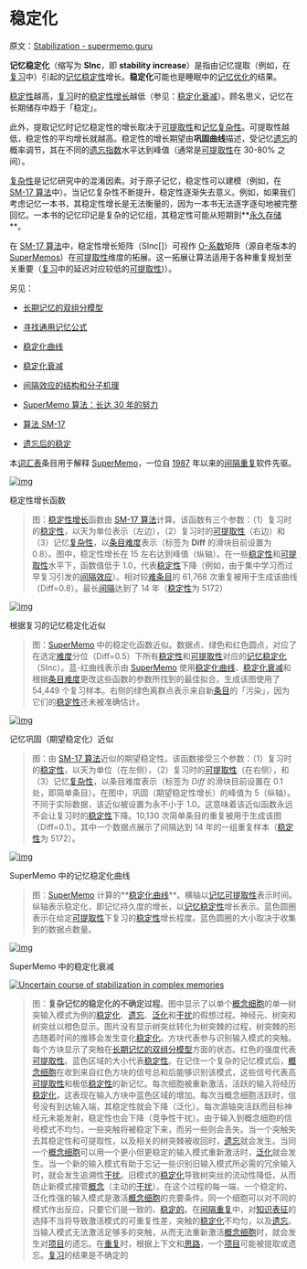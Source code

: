 # 稳定化

原文：[Stabilization - supermemo.guru](https://supermemo.guru/wiki/Stabilization)

**记忆稳定化**（缩写为 **SInc**，即 **stability increase**）是指由记忆提取（例如，在[复习](https://supermemo.guru/wiki/Review)中）引起的[记忆稳定性](https://supermemo.guru/wiki/Memory_stability)增长。**稳定化**可能也是睡眠中的[记忆优化](https://supermemo.guru/wiki/Memory_optimization)的结果。

[稳定性](https://supermemo.guru/wiki/Stability)越高，[复习](https://supermemo.guru/wiki/Review)时的[稳定性增长](https://supermemo.guru/wiki/Stability_increase)越低（参见：[稳定化衰减](https://supermemo.guru/wiki/Stabilization_decay)）。顾名思义，记忆在长期储存中趋于「稳定」。

此外，提取记忆时记忆稳定性的增长取决于[可提取性](https://supermemo.guru/wiki/Retrievability)和[记忆复杂性](https://supermemo.guru/wiki/Memory_complexity)。可提取性越低，稳定性的平均增长就越高。稳定性的增长期望由**巩固曲线**描述，受记忆[遗忘](https://supermemo.guru/wiki/Lapse)的概率调节，其在不同的[遗忘指数](https://supermemo.guru/wiki/Forgetting_index)水平达到峰值（通常是[可提取性](https://supermemo.guru/wiki/Retrievability)在 30-80% 之间）。

[复杂性](https://supermemo.guru/wiki/Complexity)是记忆研究中的混淆因素。对于原子记忆，稳定性可以建模（例如，在 [SM-17 算法](https://supermemo.guru/wiki/Algorithm_SM-17)中）。当记忆复杂性不断提升，稳定性逐渐失去意义。例如，如果我们考虑记忆一本书，其稳定性增长是无法衡量的，因为一本书无法逐字逐句地被完整回忆。一本书的记忆印记是复杂的记忆组，其稳定性可能从短期到**[永久存储](https://supermemo.guru/wiki/Permastore)**。

在 [SM-17 算法](https://supermemo.guru/wiki/Algorithm_SM-17)中，稳定性增长矩阵（SInc[]）可视作 [O-系数](https://supermemo.guru/wiki/Optimum_factor)矩阵（源自老版本的 [SuperMemos](https://supermemo.guru/wiki/SuperMemo)）在[可提取性](https://supermemo.guru/wiki/Retrievability)维度的拓展。这一拓展让算法适用于各种重复规划至关重要（[复习](https://supermemo.guru/wiki/Review)中的延迟对应较低的[可提取性](https://supermemo.guru/wiki/Retrievability))）。

另见：

- [长期记忆的双组分模型](https://supermemo.guru/wiki/Two_component_model_of_long-term_memory)

- [寻找通用记忆公式](https://supermemo.guru/wiki/Search_for_a_universal_memory_formula)

- [稳定化曲线](https://supermemo.guru/wiki/Stabilization_curve)

- [稳定化衰减](https://supermemo.guru/wiki/Stabilization_decay)

- [间隔效应的结构和分子机理](https://supermemo.guru/wiki/Structural_and_molecular_mechanisms_of_the_spacing_effect)

- [SuperMemo 算法：长达 30 年的努力](https://supermemo.guru/wiki/SuperMemo_Algorithm:_30-year-long_labor)

- [算法 SM-17](https://supermemo.guru/wiki/Algorithm_SM-17)

- [遗忘后的稳定](https://supermemo.guru/wiki/Post-lapse_stability)

本[词汇表](https://supermemo.guru/wiki/Glossary)条目用于解释 [SuperMemo](https://supermemo.guru/wiki/SuperMemo_Guru)，一位自 [1987](https://supermemo.guru/wiki/History_of_spaced_repetition_(print)) 年以来的[间隔重复](https://supermemo.guru/wiki/Spaced_repetition)软件先驱。

[![img](https://supermemo.guru/images/thumb/2/2b/Stability_increase_function.png/500px-Stability_increase_function.png)](https://supermemo.guru/wiki/File:Stability_increase_function.png)

稳定性增长函数

> 图：[稳定性增长](https://supermemo.guru/wiki/Stability_increase)函数由 [SM-17 算法](https://supermemo.guru/wiki/Algorithm_SM-17)计算。该函数有三个参数：（1）复习时的[稳定性](https://supermemo.guru/wiki/Stability)，以天为单位表示（左边），（2）复习时的[可提取性](https://supermemo.guru/wiki/Retrievability)（右边）和（3）记忆[复杂性](https://supermemo.guru/wiki/Complexity)，以[条目](https://supermemo.guru/wiki/Item)[难度](https://supermemo.guru/wiki/Difficulty)表示（标签为 **Diff** 的滑块目前设置为 0.8）。图中，稳定性增长在 15 左右达到峰值（纵轴）。在一些[稳定性](https://supermemo.guru/wiki/Stability)和[可提取性](https://supermemo.guru/wiki/Retrievability)水平下，函数值低于 1.0，代表[稳定性](https://supermemo.guru/wiki/Stability)下降（例如，由于集中学习而过早复习引发的[间隔效应](https://supermemo.guru/wiki/Spacing_effect)）。相对较[难](https://supermemo.guru/wiki/Difficulty)[条目](https://supermemo.guru/wiki/Item)的 61,768 次重复被用于生成该曲线（Diff=0.8）。最长[间隔](https://supermemo.guru/wiki/Interval)达到了 14 年（[稳定性](https://supermemo.guru/wiki/Stability)为 5172）

[![img](https://supermemo.guru/images/thumb/9/97/Approximation_of_memory_stabilization.png/500px-Approximation_of_memory_stabilization.png)](https://supermemo.guru/wiki/File:Approximation_of_memory_stabilization.png)

根据复习的记忆稳定化近似

> 图：[SuperMemo](https://supermemo.guru/wiki/SuperMemo) 中的稳定化函数近似。数据点、绿色和红色圆点，对应了在选定[难度](https://supermemo.guru/wiki/Difficulty)分位（Diff=0.5）下所有[稳定性](https://supermemo.guru/wiki/Stability)和[可提取性](https://supermemo.guru/wiki/Retrievability)对应的[记忆稳定化](https://supermemo.guru/wiki/Memory_stabilization)（SInc）。蓝-红曲线表示由 [SuperMemo](https://supermemo.guru/wiki/SuperMemo) 使用[稳定化曲线](https://supermemo.guru/wiki/Stabilization_curve)、[稳定化衰减](https://supermemo.guru/wiki/Stabilization_decay)和根据[条目](https://supermemo.guru/wiki/Item)[难度](https://supermemo.guru/wiki/Difficulty)更改这些函数的参数所找到的最佳拟合。生成该图使用了 54,449 个复习样本。右侧的绿色离群点表示来自新[条目](https://supermemo.guru/wiki/Item)的「污染」，因为它们的[稳定性](https://supermemo.guru/wiki/Stability)还未被准确估计。

[![img](https://supermemo.guru/images/thumb/c/c6/Stability_increase_function_approximation.jpg/500px-Stability_increase_function_approximation.jpg)](https://supermemo.guru/wiki/File:Stability_increase_function_approximation.jpg)

记忆巩固（期望稳定化）近似

> 图：由 [SM-17 算法](https://supermemo.guru/wiki/Algorithm_SM-17)近似的期望稳定性。该函数接受三个参数：（1）复习时的[稳定性](https://supermemo.guru/wiki/Stability)，以天为单位（在左侧），（2）复习时的[可提取性](https://supermemo.guru/wiki/Retrievability)（在右侧），和（3）记忆[复杂性](https://supermemo.guru/wiki/Complexity)，以条目难度表示（标签为 *Diff* 的滑块目前设置在 0.1 处，即简单条目）。在图中，巩固（期望稳定性增长）的峰值为 5（纵轴）。不同于实际数据，该近似被设置为永不小于 1.0。这意味着该近似函数永远不会让复习时的[稳定性](https://supermemo.guru/wiki/Stability)下降。10,130 次简单条目的重复被用于生成该图（Diff=0.1）。其中一个数据点展示了间隔达到 14 年的一组重复样本（[稳定性](https://supermemo.guru/wiki/Stability)为 5172）。

[![img](https://supermemo.guru/images/thumb/d/d7/Memory_stabilization_curve.png/500px-Memory_stabilization_curve.png)](https://supermemo.guru/wiki/File:Memory_stabilization_curve.png)

SuperMemo 中的记忆稳定化曲线

> 图：[SuperMemo](https://supermemo.guru/wiki/SuperMemo) 计算的**[稳定化曲线](https://supermemo.guru/wiki/Stabilization_curve)**。横轴以[记忆可提取性](https://supermemo.guru/wiki/Memory_retrievability)表示时间。纵轴表示稳定化，即记忆持久度的增长，以[记忆稳定性](https://supermemo.guru/wiki/Memory_stability)增长表示。蓝色圆圈表示在给定[可提取性](https://supermemo.guru/wiki/Retrievability)下复习的[稳定性](https://supermemo.guru/wiki/Stability)增长程度。蓝色圆圈的大小取决于收集到的数据点数量。

[![img](https://supermemo.guru/images/thumb/4/4f/Stabilization_decay.png/500px-Stabilization_decay.png)](https://supermemo.guru/wiki/File:Stabilization_decay.png)

SuperMemo 中的稳定化衰减

[![Uncertain course of stabilization in complex memories](https://supermemo.guru/images/thumb/0/0d/Uncertain_course_of_the_stabilization_of_complex_memories.png/400px-Uncertain_course_of_the_stabilization_of_complex_memories.png)](https://supermemo.guru/wiki/File:Uncertain_course_of_the_stabilization_of_complex_memories.png)

> 图：**复杂记忆的稳定化的不确定过程**。图中显示了以单个[概念细胞](https://supermemo.guru/wiki/Stabilization)的单一树突输入模式为例的[稳定化](https://supermemo.guru/wiki/Stabilization)、[遗忘](https://supermemo.guru/wiki/Forgetting)、[泛化](https://supermemo.guru/wiki/Generalization)和[干扰](https://supermemo.guru/wiki/Interference)的假想过程。神经元、树突和树突丝以橙色显示。图片没有显示树突丝转化为树突棘的过程，树突棘的形态随着时间的推移会发生变化[稳定化](https://supermemo.guru/wiki/Stabilization)。方块代表参与识别输入模式的突触。每个方块显示了突触在[长期记忆的双组分模型](https://supermemo.guru/wiki/Two_component_model_of_long-term_memory)方面的状态。红色的强度代表[可提取性](https://supermemo.guru/wiki/Retrievability)。蓝色区域的大小代表[稳定性](https://supermemo.guru/wiki/Stability)。在记住一个复杂的记忆模式后，[概念细胞](https://supermemo.guru/wiki/Concept_cell)在收到来自红色方块的信号总和后能够识别该模式，这些信号代表高[可提取性](https://supermemo.guru/wiki/Retrievability)和极低[稳定性](https://supermemo.guru/wiki/Stability)的新记忆。每次细胞被重新激活，活跃的输入将经历[稳定化](https://supermemo.guru/wiki/Stabilization)，这表现在输入方块中蓝色区域的增加。每次当概念细胞活跃时，信号没有到达输入端，其稳定性就会下降（泛化）。每次源轴突活跃而目标神经元未能发射，稳定性也会下降（竞争性干扰）。由于输入到概念细胞的信号模式不均匀，一些突触将被稳定下来，而另一些则会丢失。当一个突触失去其稳定性和可提取性，以及相关的树突棘被收回时，[遗忘](https://supermemo.guru/wiki/Forgetting)就会发生。当同一个[概念细胞](https://supermemo.guru/wiki/Concept_cell)可以用一个更小但更稳定的输入模式重新激活时，[泛化](https://supermemo.guru/wiki/Generalization)就会发生。当一个新的输入模式有助于忘记一些识别旧输入模式所必需的冗余输入时，就会发生追溯性[干扰](https://supermemo.guru/wiki/Interference)。旧模式的[稳定化](https://supermemo.guru/wiki/Stabilization)导致树突丝的流动性降低，从而防止新模式接管[概念](https://supermemo.guru/wiki/Concept)（主动的[干扰](https://supermemo.guru/wiki/Interference)）。在这个过程的每一端，一个稳定的、泛化性强的输入模式是激活[概念细胞](https://supermemo.guru/wiki/Concept_cell)的充要条件。同一个细胞可以对不同的模式作出反应，只要它们是一致的、[稳定的](https://supermemo.guru/wiki/Stabilization)。在[间隔重复](https://supermemo.guru/wiki/Spaced_repetition)中，对[知识表征](https://supermemo.guru/wiki/Knowledge_representation)的选择不当将导致激活模式的可重复性差，突触的[稳定化](https://supermemo.guru/wiki/Stabilization)不均匀，以及[遗忘](https://supermemo.guru/wiki/Forgetting)。当输入模式无法激活足够多的突触，从而无法重新激活[概念细胞](https://supermemo.guru/wiki/Concept_cell)时，就会发生对[项目](https://supermemo.guru/wiki/Item)的遗忘。在[重复](https://supermemo.guru/wiki/Repetition)时，根据上下文和[思路](https://supermemo.guru/wiki/Conceptual_computation)，一个[项目](https://supermemo.guru/wiki/Item)可能被提取或遗忘。[复习](https://supermemo.guru/wiki/Repetition)的结果是不确定的